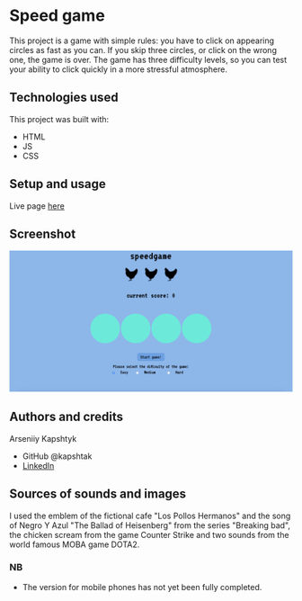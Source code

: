 # Speed game
This project is a game with simple rules: you have to click on appearing circles as fast as you can. If you skip three circles, or click on the wrong one, the game is over. The game has three difficulty levels, so you can test your ability to click quickly in a more stressful atmosphere. 

## Technologies used

This project was built with: 

- HTML
- JS
- CSS

## Setup and usage

Live page [here](https://public.bc.fi/s2300101/speedgame/)

## Screenshot

![alt text](https://github.com/Kapshtak/speedgame/blob/main/media/images/screenshot.png)

## Authors and credits

Arseniiy Kapshtyk
- GitHub @kapshtak
- [LinkedIn](https://www.linkedin.com/in/arseniiy-kapshtyk-408a1a253/)

## Sources of sounds and images

I used the emblem of the fictional cafe "Los Pollos Hermanos" and the song of Negro Y Azul "The Ballad of Heisenberg" from the series "Breaking bad", the chicken scream from the game Counter Strike and two sounds from the world famous MOBA game DOTA2.

### NB
- The version for mobile phones has not yet been fully completed.
